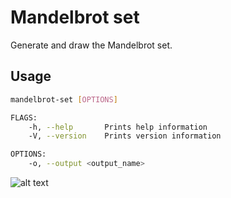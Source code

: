 # Mandelbrot set

Generate and draw the Mandelbrot set.

## Usage

```bash
mandelbrot-set [OPTIONS]

FLAGS:
    -h, --help       Prints help information
    -V, --version    Prints version information

OPTIONS:
    -o, --output <output_name> 
```

![alt text](https://github.com/Wingelote/mandelbrot-set/assets/mandelbrot-set.png)